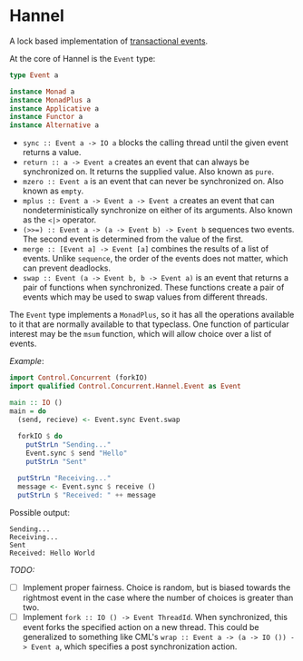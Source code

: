 Hannel
======

A lock based implementation of [transactional events](http://www.cs.rit.edu/~mtf/research/tx-events/JFP08/jfp08.pdf).

At the core of Hannel is the `Event` type:
```haskell
type Event a

instance Monad a
instance MonadPlus a
instance Applicative a
instance Functor a
instance Alternative a
```

* `sync :: Event a -> IO a` blocks the calling thread until the given event returns a value.
* `return :: a -> Event a` creates an event that can always be synchronized on. It returns the supplied value. Also known as `pure`.
* `mzero :: Event a` is an event that can never be synchronized on. Also known as `empty`.
* `mplus :: Event a -> Event a -> Event a` creates an event that can nondeterministically synchronize on either of its arguments. Also known as the `<|>` operator.
* `(>>=) :: Event a -> (a -> Event b) -> Event b` sequences two events. The second event is determined from the value of the first.
* `merge :: [Event a] -> Event [a]` combines the results of a list of events. Unlike `sequence`, the order of the events does not matter, which can prevent deadlocks.
* `swap :: Event (a -> Event b, b -> Event a)` is an event that returns a pair of functions when synchronized. These functions create a pair of events which may be used to swap values from different threads.

The `Event` type implements a `MonadPlus`, so it has all the operations available to it that are normally available to that typeclass. One function of particular interest may be the `msum` function, which will allow choice over a list of events.

*Example*:
```haskell
import Control.Concurrent (forkIO)
import qualified Control.Concurrent.Hannel.Event as Event

main :: IO ()
main = do
  (send, recieve) <- Event.sync Event.swap
  
  forkIO $ do
    putStrLn "Sending..."
    Event.sync $ send "Hello"
    putStrLn "Sent"

  putStrLn "Receiving..."
  message <- Event.sync $ receive ()
  putStrLn $ "Received: " ++ message
```

Possible output:
```
Sending...
Receiving...
Sent
Received: Hello World
```

*TODO:*
- [ ] Implement proper fairness. Choice is random, but is biased towards the rightmost event in the case where the number of choices is greater than two.
- [ ] Implement `fork :: IO () -> Event ThreadId`. When synchronized, this event forks the specified action on a new thread. This could be generalized to something like CML's `wrap :: Event a -> (a -> IO ()) -> Event a`, which specifies a post synchronization action.
